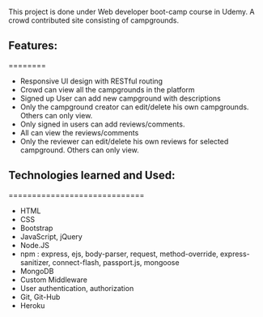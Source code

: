 This project is done under Web developer boot-camp course in Udemy. A crowd contributed site consisting of campgrounds. 

## Features:
========
* Responsive UI design with RESTful routing 
* Crowd can view all the campgrounds in the platform 
* Signed up User can add new campground with descriptions 
* Only the campground creator can edit/delete his own campgrounds. Others can only view. 
* Only signed in users can add reviews/comments. 
* All can view the reviews/comments
* Only the reviewer can edit/delete his own reviews for selected campground. Others can only view.  

## Technologies learned and Used: 
=============================
* HTML
* CSS 
* Bootstrap 
* JavaScript, jQuery 
* Node.JS 
* npm : express, ejs, body-parser, request, method-override, express-sanitizer, connect-flash, passport.js, mongoose 
* MongoDB 
* Custom Middleware
* User authentication, authorization
* Git, Git-Hub 
* Heroku